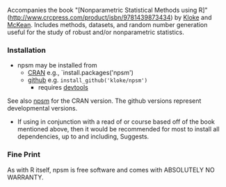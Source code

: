 Accompanies the book
"[Nonparametric Statistical Methods using R]"(http://www.crcpress.com/product/isbn/9781439873434)
by 
[Kloke](https://github.com/kloke)
and 
[McKean](http://www.stat.wmich.edu/~mckean/).
Includes methods, datasets, and random number generation useful for the study of robust and/or nonparametric statistics.

### Installation ###
* npsm may be installed from
	* [CRAN](https://CRAN.R-project.org) e.g., `install.packages('npsm')
	* [github](https://github.com/) e.g. `install_github('kloke/npsm')`
		* requires [devtools](https://cran.r-project.org/package=devtools)

See also [npsm](https://cran.r-project.org/package=npsm) for the CRAN version.
The github versions represent developmental versions.

* If using in conjunction with a read of or course based off of the book mentioned above, then it would be recommended for most to install all dependencies, up to and including, Suggests.

### Fine Print ###
As with R itself, npsm is free software and comes with ABSOLUTELY NO WARRANTY.

